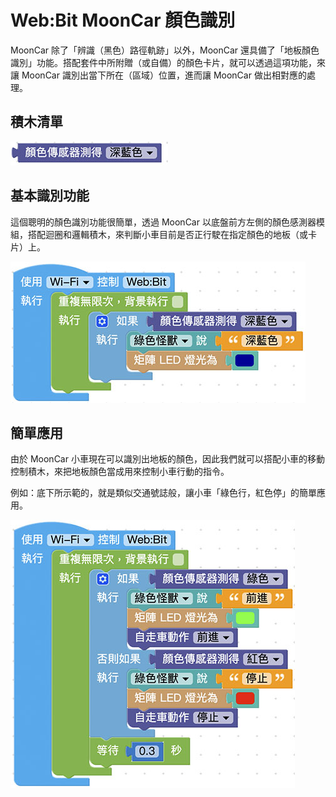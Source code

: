 # Web:Bit MoonCar 顏色識別

MoonCar 除了「辨識（黑色）路徑軌跡」以外，MoonCar 還具備了「地板顏色識別」功能。搭配套件中所附贈（或自備）的顏色卡片，就可以透過這項功能，來讓 MoonCar 識別出當下所在（區域）位置，進而讓 MoonCar 做出相對應的處理。

## 積木清單

![MoonCar 顏色識別](../../../../media/zh-tw/education/extension-mooncar/color-tracking-01.jpg)

## 基本識別功能
這個聰明的顏色識別功能很簡單，透過 MoonCar 以底盤前方左側的顏色感測器模組，搭配迴圈和邏輯積木，來判斷小車目前是否正行駛在指定顏色的地板（或卡片）上。

![MoonCar 顏色識別](../../../../media/zh-tw/education/extension-mooncar/color-tracking-02.jpg)

## 簡單應用
由於 MoonCar 小車現在可以識別出地板的顏色，因此我們就可以搭配小車的移動控制積木，來把地板顏色當成用來控制小車行動的指令。

例如：底下所示範的，就是類似交通號誌般，讓小車「綠色行，紅色停」的簡單應用。

![MoonCar 顏色識別](../../../../media/zh-tw/education/extension-mooncar/color-tracking-03.jpg)